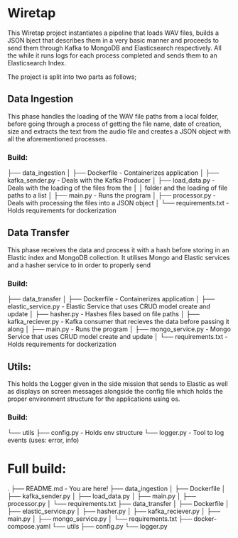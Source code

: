 # Wiretap

This Wiretap project instantiates a pipeline that loads WAV files, 
builds a JSON bject that describes them in a very basic manner 
and proceeds to send them through Kafka to MongoDB and Elasticsearch respectively.
All the while it runs logs for each process completed and sends them to an Elasticsearch Index.

The project is split into two parts as follows;

 ## Data Ingestion

This phase handles the loading of the WAV file paths from a local folder, before going through a process
of getting the file name, date of creation, size and extracts the text from the audio file and creates a JSON
object with all the aforementioned processes.

### Build:

├── data_ingestion
│ ├── Dockerfile - Containerizes application
│ ├── kafka_sender.py - Deals with the Kafka Producer
│ ├── load_data.py - Deals with the loading of the files from the 
│ │                  folder and the loading of file paths to a list
│ ├── main.py - Runs the program
│ ├── processor.py - Deals with processing the files into a JSON object
│ └── requirements.txt - Holds requirements for dockerization


## Data Transfer

This phase receives the data and process it with a hash before storing in an Elastic index
and MongoDB collection. It utilises Mongo and Elastic services and a hasher service to in order to properly send

### Build:

├── data_transfer
│ ├── Dockerfile - Containerizes application
│ ├── elastic_service.py - Elastic Service that uses CRUD model create and update
│ ├── hasher.py - Hashes files based on file paths
│ ├── kafka_reciever.py - Kafka consumer that recieves the data before passing it along
│ ├── main.py - Runs the program
│ ├── mongo_service.py - Mongo Service that uses CRUD model create and update
│ └── requirements.txt - Holds requirements for dockerization

## Utils:

This holds the Logger given in the side mission that sends to Elastic as well as displays on screen messages
alongside the config file which holds the proper environment structure for the applications using os.

### Build:

└── utils
    ├── config.py - Holds env structure
    └── logger.py - Tool to log events (uses: error, info)


# Full build:

.
├── README.md - You are here!
├── data_ingestion
│ ├── Dockerfile
│ ├── kafka_sender.py
│ ├── load_data.py
│ ├── main.py
│ ├── processor.py
│ └── requirements.txt
├── data_transfer
│ ├── Dockerfile
│ ├── elastic_service.py
│ ├── hasher.py
│ ├── kafka_reciever.py
│ ├── main.py
│ ├── mongo_service.py
│ └── requirements.txt
├── docker-compose.yaml
└── utils
    ├── config.py
    └── logger.py
